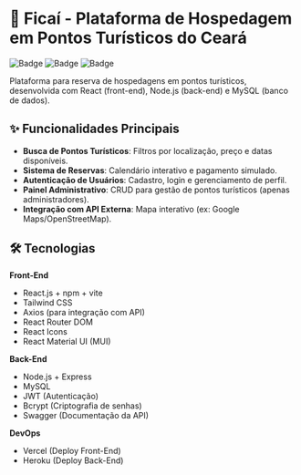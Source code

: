 # 🏨 Ficaí - Plataforma de Hospedagem em Pontos Turísticos do Ceará

![Badge](https://img.shields.io/badge/React-18.2.0-blue)
![Badge](https://img.shields.io/badge/Node.js-20.0-green)
![Badge](https://img.shields.io/badge/MongoDB-7.0-success)

Plataforma para reserva de hospedagens em pontos turísticos, desenvolvida com React (front-end), Node.js (back-end) e MySQL (banco de dados).

## ✨ Funcionalidades Principais
- **Busca de Pontos Turísticos**: Filtros por localização, preço e datas disponíveis.
- **Sistema de Reservas**: Calendário interativo e pagamento simulado.
- **Autenticação de Usuários**: Cadastro, login e gerenciamento de perfil.
- **Painel Administrativo**: CRUD para gestão de pontos turísticos (apenas administradores).
- **Integração com API Externa**: Mapa interativo (ex: Google Maps/OpenStreetMap).

## 🛠️ Tecnologias
**Front-End**  
- React.js + npm + vite
- Tailwind CSS
- Axios (para integração com API)
- React Router DOM
- React Icons
- React Material UI (MUI)

**Back-End**  
- Node.js + Express
- MySQL
- JWT (Autenticação)
- Bcrypt (Criptografia de senhas)
- Swagger (Documentação da API)

**DevOps**  
- Vercel (Deploy Front-End)
- Heroku (Deploy Back-End)

